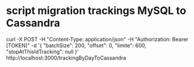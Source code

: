 # script migration trackings MySQL to Cassandra

curl
-X POST
-H "Content-Type: application/json"
-H "Authorization: Bearer [TOKEN]"
-d '{
    "batchSize": 200,
    "offset": 0,
    "limite": 600,
    "stopAtThisIdTracking": null
     }'
     http://localhost:3000/trackingByDayToCassandra
     